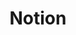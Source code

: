 ---
layout: '../../layouts/ToolsLayout.astro'
title: 'Notion'
tags: ['Figma', 'Angular', 'Sass', 'UXR', 'Application']
---